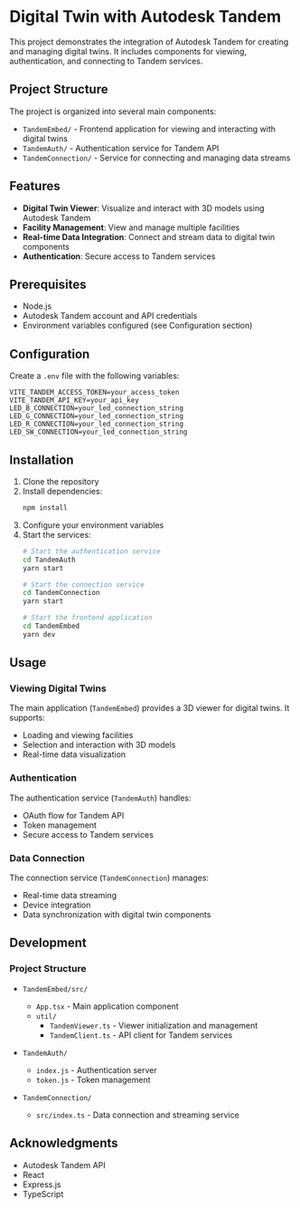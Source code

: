 # Digital Twin with Autodesk Tandem

This project demonstrates the integration of Autodesk Tandem for creating and managing digital twins. It includes components for viewing, authentication, and connecting to Tandem services.

## Project Structure

The project is organized into several main components:

- `TandemEmbed/` - Frontend application for viewing and interacting with digital twins
- `TandemAuth/` - Authentication service for Tandem API
- `TandemConnection/` - Service for connecting and managing data streams

## Features

- **Digital Twin Viewer**: Visualize and interact with 3D models using Autodesk Tandem
- **Facility Management**: View and manage multiple facilities
- **Real-time Data Integration**: Connect and stream data to digital twin components
- **Authentication**: Secure access to Tandem services

## Prerequisites

- Node.js
- Autodesk Tandem account and API credentials
- Environment variables configured (see Configuration section)

## Configuration

Create a `.env` file with the following variables:

```env
VITE_TANDEM_ACCESS_TOKEN=your_access_token
VITE_TANDEM_API_KEY=your_api_key
LED_B_CONNECTION=your_led_connection_string
LED_G_CONNECTION=your_led_connection_string
LED_R_CONNECTION=your_led_connection_string
LED_SW_CONNECTION=your_led_connection_string
```

## Installation

1. Clone the repository
2. Install dependencies:
   ```bash
   npm install
   ```
3. Configure your environment variables
4. Start the services:
   ```bash
   # Start the authentication service
   cd TandemAuth
   yarn start

   # Start the connection service
   cd TandemConnection
   yarn start

   # Start the frontend application
   cd TandemEmbed
   yarn dev
   ```

## Usage

### Viewing Digital Twins

The main application (`TandemEmbed`) provides a 3D viewer for digital twins. It supports:
- Loading and viewing facilities
- Selection and interaction with 3D models
- Real-time data visualization

### Authentication

The authentication service (`TandemAuth`) handles:
- OAuth flow for Tandem API
- Token management
- Secure access to Tandem services

### Data Connection

The connection service (`TandemConnection`) manages:
- Real-time data streaming
- Device integration
- Data synchronization with digital twin components

## Development

### Project Structure

- `TandemEmbed/src/`
  - `App.tsx` - Main application component
  - `util/`
    - `TandemViewer.ts` - Viewer initialization and management
    - `TandemClient.ts` - API client for Tandem services

- `TandemAuth/`
  - `index.js` - Authentication server
  - `token.js` - Token management

- `TandemConnection/`
  - `src/index.ts` - Data connection and streaming service


## Acknowledgments

- Autodesk Tandem API
- React
- Express.js
- TypeScript

